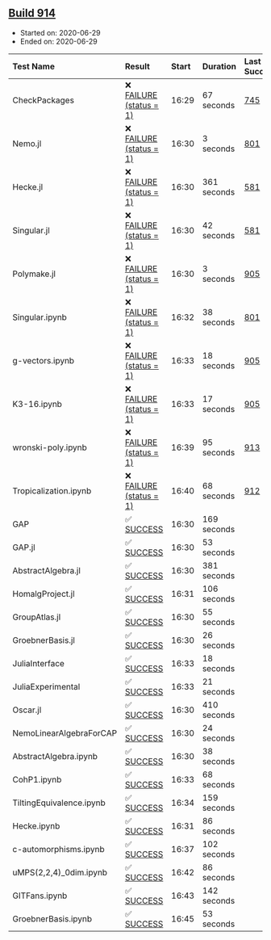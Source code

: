## [Build 914](https://oscarci.mathematik.uni-kl.de/job/oscar-julia-1.4/914/)

* Started on: 2020-06-29
* Ended on: 2020-06-29

| Test Name    | Result | Start | Duration | Last Success | First Failure |
|:-------------|:-------|:------|:---------|:-------------|:--------------|
| CheckPackages | ❌ [FAILURE (status = 1)](https://oscarci.mathematik.uni-kl.de/job/oscar-julia-1.4/914/artifact/logs/build-914/CheckPackages.log) | 16:29 | 67 seconds | [745](https://oscarci.mathematik.uni-kl.de/job/oscar-julia-1.4/745/) | [746](https://oscarci.mathematik.uni-kl.de/job/oscar-julia-1.4/746/) |
| Nemo.jl | ❌ [FAILURE (status = 1)](https://oscarci.mathematik.uni-kl.de/job/oscar-julia-1.4/914/artifact/logs/build-914/Nemo.jl.log) | 16:30 | 3 seconds | [801](https://oscarci.mathematik.uni-kl.de/job/oscar-julia-1.4/801/) | [802](https://oscarci.mathematik.uni-kl.de/job/oscar-julia-1.4/802/) |
| Hecke.jl | ❌ [FAILURE (status = 1)](https://oscarci.mathematik.uni-kl.de/job/oscar-julia-1.4/914/artifact/logs/build-914/Hecke.jl.log) | 16:30 | 361 seconds | [581](https://oscarci.mathematik.uni-kl.de/job/oscar-julia-1.4/581/) | [582](https://oscarci.mathematik.uni-kl.de/job/oscar-julia-1.4/582/) |
| Singular.jl | ❌ [FAILURE (status = 1)](https://oscarci.mathematik.uni-kl.de/job/oscar-julia-1.4/914/artifact/logs/build-914/Singular.jl.log) | 16:30 | 42 seconds | [581](https://oscarci.mathematik.uni-kl.de/job/oscar-julia-1.4/581/) | [582](https://oscarci.mathematik.uni-kl.de/job/oscar-julia-1.4/582/) |
| Polymake.jl | ❌ [FAILURE (status = 1)](https://oscarci.mathematik.uni-kl.de/job/oscar-julia-1.4/914/artifact/logs/build-914/Polymake.jl.log) | 16:30 | 3 seconds | [905](https://oscarci.mathematik.uni-kl.de/job/oscar-julia-1.4/905/) | [907](https://oscarci.mathematik.uni-kl.de/job/oscar-julia-1.4/907/) |
| Singular.ipynb | ❌ [FAILURE (status = 1)](https://oscarci.mathematik.uni-kl.de/job/oscar-julia-1.4/914/artifact/logs/build-914/Singular.ipynb.log) | 16:32 | 38 seconds | [801](https://oscarci.mathematik.uni-kl.de/job/oscar-julia-1.4/801/) | [802](https://oscarci.mathematik.uni-kl.de/job/oscar-julia-1.4/802/) |
| g-vectors.ipynb | ❌ [FAILURE (status = 1)](https://oscarci.mathematik.uni-kl.de/job/oscar-julia-1.4/914/artifact/logs/build-914/g-vectors.ipynb.log) | 16:33 | 18 seconds | [905](https://oscarci.mathematik.uni-kl.de/job/oscar-julia-1.4/905/) | [907](https://oscarci.mathematik.uni-kl.de/job/oscar-julia-1.4/907/) |
| K3-16.ipynb | ❌ [FAILURE (status = 1)](https://oscarci.mathematik.uni-kl.de/job/oscar-julia-1.4/914/artifact/logs/build-914/K3-16.ipynb.log) | 16:33 | 17 seconds | [905](https://oscarci.mathematik.uni-kl.de/job/oscar-julia-1.4/905/) | [907](https://oscarci.mathematik.uni-kl.de/job/oscar-julia-1.4/907/) |
| wronski-poly.ipynb | ❌ [FAILURE (status = 1)](https://oscarci.mathematik.uni-kl.de/job/oscar-julia-1.4/914/artifact/logs/build-914/wronski-poly.ipynb.log) | 16:39 | 95 seconds | [913](https://oscarci.mathematik.uni-kl.de/job/oscar-julia-1.4/913/) | [914](https://oscarci.mathematik.uni-kl.de/job/oscar-julia-1.4/914/) |
| Tropicalization.ipynb | ❌ [FAILURE (status = 1)](https://oscarci.mathematik.uni-kl.de/job/oscar-julia-1.4/914/artifact/logs/build-914/Tropicalization.ipynb.log) | 16:40 | 68 seconds | [912](https://oscarci.mathematik.uni-kl.de/job/oscar-julia-1.4/912/) | [913](https://oscarci.mathematik.uni-kl.de/job/oscar-julia-1.4/913/) |
| GAP | ✅ [SUCCESS](https://oscarci.mathematik.uni-kl.de/job/oscar-julia-1.4/914/artifact/logs/build-914/GAP.log) | 16:30 | 169 seconds |  |  |
| GAP.jl | ✅ [SUCCESS](https://oscarci.mathematik.uni-kl.de/job/oscar-julia-1.4/914/artifact/logs/build-914/GAP.jl.log) | 16:30 | 53 seconds |  |  |
| AbstractAlgebra.jl | ✅ [SUCCESS](https://oscarci.mathematik.uni-kl.de/job/oscar-julia-1.4/914/artifact/logs/build-914/AbstractAlgebra.jl.log) | 16:30 | 381 seconds |  |  |
| HomalgProject.jl | ✅ [SUCCESS](https://oscarci.mathematik.uni-kl.de/job/oscar-julia-1.4/914/artifact/logs/build-914/HomalgProject.jl.log) | 16:31 | 106 seconds |  |  |
| GroupAtlas.jl | ✅ [SUCCESS](https://oscarci.mathematik.uni-kl.de/job/oscar-julia-1.4/914/artifact/logs/build-914/GroupAtlas.jl.log) | 16:30 | 55 seconds |  |  |
| GroebnerBasis.jl | ✅ [SUCCESS](https://oscarci.mathematik.uni-kl.de/job/oscar-julia-1.4/914/artifact/logs/build-914/GroebnerBasis.jl.log) | 16:30 | 26 seconds |  |  |
| JuliaInterface | ✅ [SUCCESS](https://oscarci.mathematik.uni-kl.de/job/oscar-julia-1.4/914/artifact/logs/build-914/JuliaInterface.log) | 16:33 | 18 seconds |  |  |
| JuliaExperimental | ✅ [SUCCESS](https://oscarci.mathematik.uni-kl.de/job/oscar-julia-1.4/914/artifact/logs/build-914/JuliaExperimental.log) | 16:33 | 21 seconds |  |  |
| Oscar.jl | ✅ [SUCCESS](https://oscarci.mathematik.uni-kl.de/job/oscar-julia-1.4/914/artifact/logs/build-914/Oscar.jl.log) | 16:30 | 410 seconds |  |  |
| NemoLinearAlgebraForCAP | ✅ [SUCCESS](https://oscarci.mathematik.uni-kl.de/job/oscar-julia-1.4/914/artifact/logs/build-914/NemoLinearAlgebraForCAP.log) | 16:30 | 24 seconds |  |  |
| AbstractAlgebra.ipynb | ✅ [SUCCESS](https://oscarci.mathematik.uni-kl.de/job/oscar-julia-1.4/914/artifact/logs/build-914/AbstractAlgebra.ipynb.log) | 16:30 | 38 seconds |  |  |
| CohP1.ipynb | ✅ [SUCCESS](https://oscarci.mathematik.uni-kl.de/job/oscar-julia-1.4/914/artifact/logs/build-914/CohP1.ipynb.log) | 16:33 | 68 seconds |  |  |
| TiltingEquivalence.ipynb | ✅ [SUCCESS](https://oscarci.mathematik.uni-kl.de/job/oscar-julia-1.4/914/artifact/logs/build-914/TiltingEquivalence.ipynb.log) | 16:34 | 159 seconds |  |  |
| Hecke.ipynb | ✅ [SUCCESS](https://oscarci.mathematik.uni-kl.de/job/oscar-julia-1.4/914/artifact/logs/build-914/Hecke.ipynb.log) | 16:31 | 86 seconds |  |  |
| c-automorphisms.ipynb | ✅ [SUCCESS](https://oscarci.mathematik.uni-kl.de/job/oscar-julia-1.4/914/artifact/logs/build-914/c-automorphisms.ipynb.log) | 16:37 | 102 seconds |  |  |
| uMPS(2,2,4)_0dim.ipynb | ✅ [SUCCESS](https://oscarci.mathematik.uni-kl.de/job/oscar-julia-1.4/914/artifact/logs/build-914/uMPS-2-2-4-_0dim.ipynb.log) | 16:42 | 86 seconds |  |  |
| GITFans.ipynb | ✅ [SUCCESS](https://oscarci.mathematik.uni-kl.de/job/oscar-julia-1.4/914/artifact/logs/build-914/GITFans.ipynb.log) | 16:43 | 142 seconds |  |  |
| GroebnerBasis.ipynb | ✅ [SUCCESS](https://oscarci.mathematik.uni-kl.de/job/oscar-julia-1.4/914/artifact/logs/build-914/GroebnerBasis.ipynb.log) | 16:45 | 53 seconds |  |  |
